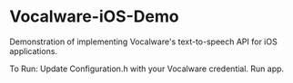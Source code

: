 # Vocalware-iOS-Demo

Demonstration of implementing Vocalware's text-to-speech API for iOS applications.

To Run:
Update Configuration.h with your Vocalware credential.
Run app.
